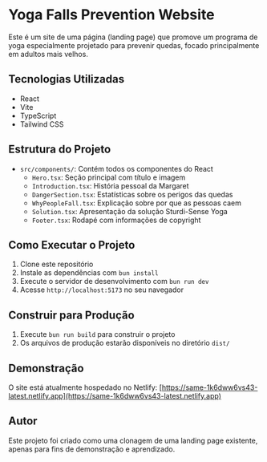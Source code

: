 # Yoga Falls Prevention Website

Este é um site de uma página (landing page) que promove um programa de yoga especialmente projetado para prevenir quedas, focado principalmente em adultos mais velhos.

## Tecnologias Utilizadas

- React
- Vite
- TypeScript
- Tailwind CSS

## Estrutura do Projeto

- `src/components/`: Contém todos os componentes do React
  - `Hero.tsx`: Seção principal com título e imagem
  - `Introduction.tsx`: História pessoal da Margaret
  - `DangerSection.tsx`: Estatísticas sobre os perigos das quedas
  - `WhyPeopleFall.tsx`: Explicação sobre por que as pessoas caem
  - `Solution.tsx`: Apresentação da solução Sturdi-Sense Yoga
  - `Footer.tsx`: Rodapé com informações de copyright

## Como Executar o Projeto

1. Clone este repositório
2. Instale as dependências com `bun install`
3. Execute o servidor de desenvolvimento com `bun run dev`
4. Acesse `http://localhost:5173` no seu navegador

## Construir para Produção

1. Execute `bun run build` para construir o projeto
2. Os arquivos de produção estarão disponíveis no diretório `dist/`

## Demonstração

O site está atualmente hospedado no Netlify:
[https://same-1k6dww6vs43-latest.netlify.app](https://same-1k6dww6vs43-latest.netlify.app)

## Autor

Este projeto foi criado como uma clonagem de uma landing page existente, apenas para fins de demonstração e aprendizado.
